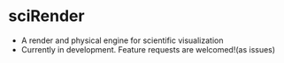 # sciRender
- A render and physical engine for scientific visualization
- Currently in development. Feature requests are welcomed!(as issues)
